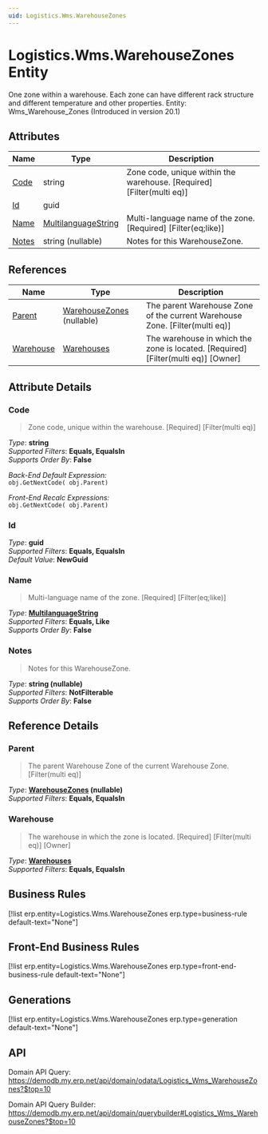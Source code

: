 ```yaml
---
uid: Logistics.Wms.WarehouseZones
---
```

# Logistics.Wms.WarehouseZones Entity

One zone within a warehouse. Each zone can have different rack structure and different temperature and other properties. Entity: Wms_Warehouse_Zones (Introduced in version 20.1)

## Attributes

| Name | Type | Description |
| ---- | ---- | --- |
| [Code](Logistics.Wms.WarehouseZones.md#code) | string | Zone code, unique within the warehouse. [Required] [Filter(multi eq)] 
| [Id](Logistics.Wms.WarehouseZones.md#id) | guid |  
| [Name](Logistics.Wms.WarehouseZones.md#name) | [MultilanguageString](../data-types.md#multilanguagestring) | Multi-language name of the zone. [Required] [Filter(eq;like)] 
| [Notes](Logistics.Wms.WarehouseZones.md#notes) | string (nullable) | Notes for this WarehouseZone. 

## References

| Name | Type | Description |
| ---- | ---- | --- |
| [Parent](Logistics.Wms.WarehouseZones.md#parent) | [WarehouseZones](Logistics.Wms.WarehouseZones.md) (nullable) | The parent Warehouse Zone of the current Warehouse Zone. [Filter(multi eq)] |
| [Warehouse](Logistics.Wms.WarehouseZones.md#warehouse) | [Warehouses](Logistics.Wms.Warehouses.md) | The warehouse in which the zone is located. [Required] [Filter(multi eq)] [Owner] |


## Attribute Details

### Code

> Zone code, unique within the warehouse. [Required] [Filter(multi eq)]

_Type_: **string**  
_Supported Filters_: **Equals, EqualsIn**  
_Supports Order By_: **False**  

_Back-End Default Expression:_  
`obj.GetNextCode( obj.Parent)`

_Front-End Recalc Expressions:_  
`obj.GetNextCode( obj.Parent)`
### Id

_Type_: **guid**  
_Supported Filters_: **Equals, EqualsIn**  
_Default Value_: **NewGuid**  

### Name

> Multi-language name of the zone. [Required] [Filter(eq;like)]

_Type_: **[MultilanguageString](../data-types.md#multilanguagestring)**  
_Supported Filters_: **Equals, Like**  
_Supports Order By_: **False**  

### Notes

> Notes for this WarehouseZone.

_Type_: **string (nullable)**  
_Supported Filters_: **NotFilterable**  
_Supports Order By_: **False**  


## Reference Details

### Parent

> The parent Warehouse Zone of the current Warehouse Zone. [Filter(multi eq)]

_Type_: **[WarehouseZones](Logistics.Wms.WarehouseZones.md) (nullable)**  
_Supported Filters_: **Equals, EqualsIn**  

### Warehouse

> The warehouse in which the zone is located. [Required] [Filter(multi eq)] [Owner]

_Type_: **[Warehouses](Logistics.Wms.Warehouses.md)**  
_Supported Filters_: **Equals, EqualsIn**  



## Business Rules

[!list erp.entity=Logistics.Wms.WarehouseZones erp.type=business-rule default-text="None"]

## Front-End Business Rules

[!list erp.entity=Logistics.Wms.WarehouseZones erp.type=front-end-business-rule default-text="None"]

## Generations

[!list erp.entity=Logistics.Wms.WarehouseZones erp.type=generation default-text="None"]

## API

Domain API Query:
<https://demodb.my.erp.net/api/domain/odata/Logistics_Wms_WarehouseZones?$top=10>

Domain API Query Builder:
<https://demodb.my.erp.net/api/domain/querybuilder#Logistics_Wms_WarehouseZones?$top=10>

